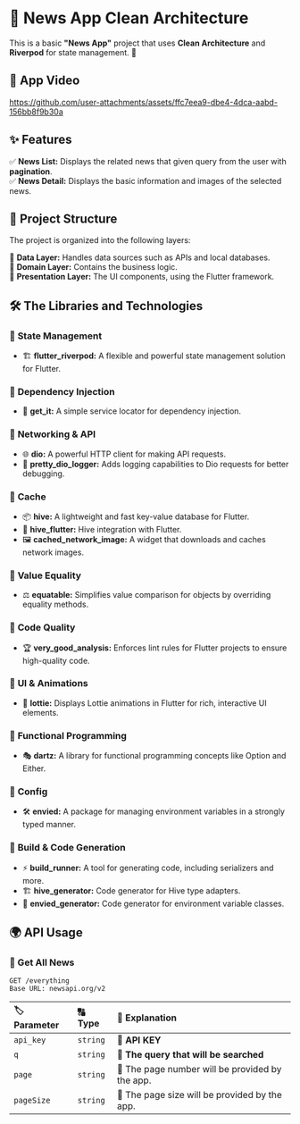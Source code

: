# 📰 News App Clean Architecture

This is a basic **"News App"** project that uses **Clean Architecture** and **Riverpod** for state management. 🚀


## 🎥 App Video

 https://github.com/user-attachments/assets/ffc7eea9-dbe4-4dca-aabd-156bb8f9b30a



## ✨ Features

✅ **News List:** Displays the related news that given query from the user with **pagination**.  
✅ **News Detail:** Displays the basic information and images of the selected news.



## 📂 Project Structure

The project is organized into the following layers:

📌 **Data Layer:** Handles data sources such as APIs and local databases.  
📌 **Domain Layer:** Contains the business logic.  
📌 **Presentation Layer:** The UI components, using the Flutter framework.  



## 🛠 The Libraries and Technologies

### 🔹 **State Management**
- 🏗 **flutter_riverpod:** A flexible and powerful state management solution for Flutter.

### 🔹 **Dependency Injection**
- 🧩 **get_it:** A simple service locator for dependency injection.

### 🔹 **Networking & API**
- 🌐 **dio:** A powerful HTTP client for making API requests.
- 📜 **pretty_dio_logger:** Adds logging capabilities to Dio requests for better debugging.

### 🔹 **Cache**
- 📦 **hive:** A lightweight and fast key-value database for Flutter.
- 🐝 **hive_flutter:** Hive integration with Flutter.
- 🖼 **cached_network_image:** A widget that downloads and caches network images.

### 🔹 **Value Equality**
- ⚖️ **equatable:** Simplifies value comparison for objects by overriding equality methods.

### 🔹 **Code Quality**
- 🏆 **very_good_analysis:** Enforces lint rules for Flutter projects to ensure high-quality code.

### 🔹 **UI & Animations**
- 🎨 **lottie:** Displays Lottie animations in Flutter for rich, interactive UI elements.

### 🔹 **Functional Programming**
- 🎭 **dartz:** A library for functional programming concepts like Option and Either.

### 🔹 **Config**
- 🛠 **envied:** A package for managing environment variables in a strongly typed manner.

### 🔹 **Build & Code Generation**
- ⚡ **build_runner:** A tool for generating code, including serializers and more.
- 🏗 **hive_generator:** Code generator for Hive type adapters.
- 🔑 **envied_generator:** Code generator for environment variable classes.



## 🌍 API Usage

### 📡 Get All News

```http
GET /everything
Base URL: newsapi.org/v2
```

| 🏷 Parameter | 🔠 Type     | 📖 Explanation                |
| :---------- | :-------- | :------------------------- |
| `api_key`  | `string`  | 🔑 **API KEY** |
| `q`        | `string`  | 🔎 **The query that will be searched** |
| `page`     | `string`  | 📄 The page number will be provided by the app.|
| `pageSize` | `string`  | 📏 The page size will be provided by the app.|

